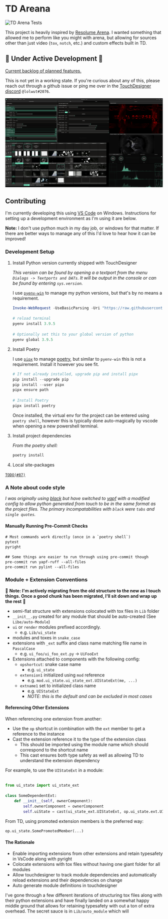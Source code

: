 # TD Areana

![TD Arena Tests](https://github.com/somnium-recordings/TD-Arena/workflows/TD%20Arena%20Tests/badge.svg)

This project is heavily inspired by [Resolume Arena](https://resolume.com/). I wanted something that allowed me to perform like you might with arena, but allowing for sources other than just video (`tox`, `notch`, etc.) and custom effects built in TD.

## 🚧 Under Active Development 🚧

[Current backlog of planned features.](https://github.com/llwt/TD-Arena/projects/1)

This is not yet in a working state. If you're curious about any of this, please reach out through a github issue or ping me over in the [TouchDesigner discord](http://td-discord.com/) `@lolwut#2076`.

![UI Screenshot](Docs/images/ui.png)

## Contributing

I'm currently developing this using [VS Code](https://code.visualstudio.com/) on Windows. Instructions for setting up a development environment as I'm using it are below.

**Note:** I don't use python much in my day job, or windows for that matter. If there are better ways to manage any of this I'd love to hear how it can be improved!

### Development Setup

1. Install Python version currently shipped with TouchDesigner

   _This version can be found by opening a a textport from the menu `Dialogs -> Textports and DATs`. It will be output in the console or can be found by entering `sys.version`._

   I use [`pyenv-win`](https://github.com/pyenv-win/pyenv-win) to manage my python versions, but that's by no means a requirement.

   ```ps1
   Invoke-WebRequest -UseBasicParsing -Uri "https://raw.githubusercontent.com/pyenv-win/pyenv-win/master/pyenv-win/install-pyenv-win.ps1" -OutFile "./install-pyenv-win.ps1"; &"./install-pyenv-win.ps1"

   # reload terminal
   pyenv install 3.9.5

   # Optionally set this to your global version of python
   pyenv global 3.9.5
   ```

1. Install Poetry

   I use [`pipx`](https://pypa.github.io/pipx/) to manage [poetry](https://python-poetry.org/), but similar to `pyenv-win` this is not a requirement. Install it however you see fit.

   ```ps1
   # If not already installed, upgrade pip and install pipx
   pip install --upgrade pip
   pip install --user pipx
   pipx ensure path

   # Install Poetry
   pipx install poetry
   ```

   Once installed, the virtual env for the project can be entered using `poetry shell`, however this is typically done auto-magically by vscode when opening a new powershell terminal.

1. Install project dependencies

   _From the poetry shell:_

   ```ps1
   poetry install
   ```

1. Local site-packages

[`TODO(#87)`](https://github.com/Somnium-Recordings/TD-Arena/issues/87)

### A Note about code style

_I was originally using [black](https://github.com/psf/black) but have switched to [yapf](https://github.com/google/yapf) with a modified config to allow python generated from touch to be in the same format as the project files. The primary incompatabilities with `black` were `tabs` and `single quotes`._

#### Manually Running Pre-Commit Checks

```pwsh
# Most commands work directly (once in a `poetry shell`)
pytest
pyright

## Some things are easier to run through using pre-commit though
pre-commit run yapf-ruff --all-files
pre-commit run pylint --all-files
```

### Module + Extension Conventions

🚧 **Note: I'm actively migrating from the old structure to the new as I touch things. Once a good chunk has been migrated, I'll sit down and wrap up the rest** 🚧

- semi-flat structure with extensions colocated with tox files in `Lib` folder
- `__init__.py` created for any module that should be auto-created (See `Libe/auto-Module`)
- `ui` or `render` modules prefixed accordingly.
  - e.g. `Lib/ui_state`
- modules and toxes in `snake_case`
- extensions with `_ext` suffix and class name matching file name in `PascalCase`
  - e.g. `ui_foo/ui_foo_ext.py` -> `UiFooExt`
- Extensions attached to components with the following config:
  - `opshortcut`: snake case name
    - e.g. `ui_state`
  - `extension1` initialized using `mod` reference
    - e.g. `mod.ui_state.ui_state_ext.UIStateExt(me, ...)`
  - `extname1` set to initialized class name
    - e.g. `UIStateExt`
    - _NOTE: this is the default and can be excluded in most cases_

#### Referencing Other Extensions

When referencing one extension from another:

- Use the `op` shortcut in combination with the `ext` member to get a reference to the instance
- Cast the extension reference it to the type of the extension class
  - This should be imported using the module name which should correspond to the shortcut name
  - This cast ensures both type safety as well as allowing TD to understand the extension dependency

For example, to use the `UIStateExt` in a module:

```py

from ui_state import ui_state_ext

class SomeDependentExt:
    def __init__(self, ownerComponent):
        self.ownerComponent = ownerComponent
        self.uiState = cast(ui_state_ext.UIStateExt, op.ui_state.ext.UIStateExt)

```

From TD, using promoted extension members is the preferred way:

```py
op.ui_state.SomePromotedMember(...)
```

#### The Rationale

- Enable importing extensions from other extensions and retain typesafety in VsCode along with pyright
- Colocate extensions with tox files without having one giant folder for all modules
- Allow touchdesigner to track module dependencies and automatically reload extensions and their dependencies on change
- Auto generate module definitions in touchdesigner

I've gone through a few different iterations of structuring tox files along with their python extensions and have finally landed on a somewhat happy middle ground that allows for retaining typesafety with out a ton of extra overhead. The secret sauce is in `Lib/auto_module` which will
